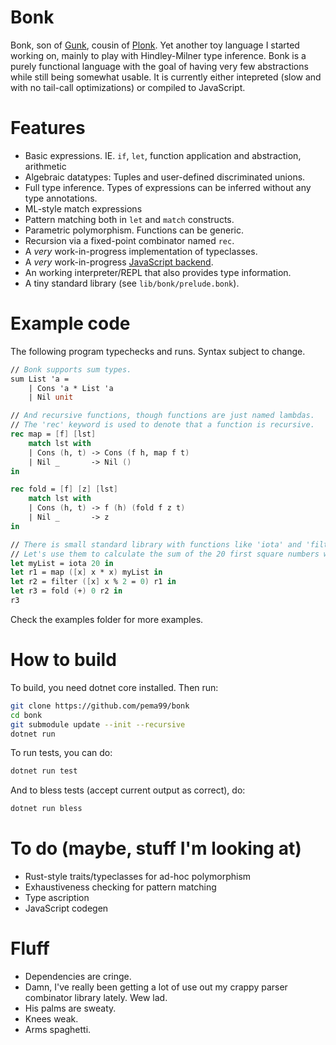 # Bonk
Bonk, son of [Gunk](https://github.com/pema99/gunk), cousin of [Plonk](https://github.com/pema99/plonk).
Yet another toy language I started working on, mainly to play with Hindley-Milner type inference. Bonk is a purely functional language with the goal of having very few abstractions while still being somewhat usable. It is currently either intepreted (slow and with no tail-call optimizations) or compiled to JavaScript.

# Features
- Basic expressions. IE. `if`, `let`, function application and abstraction, arithmetic
- Algebraic datatypes: Tuples and user-defined discriminated unions.
- Full type inference. Types of expressions can be inferred without any type annotations.
- ML-style match expressions
- Pattern matching both in `let` and `match` constructs.
- Parametric polymorphism. Functions can be generic.
- Recursion via a fixed-point combinator named `rec`.
- A _very_ work-in-progress implementation of typeclasses.
- A _very_ work-in-progress [JavaScript backend](https://gist.github.com/pema99/935b915a3197b5222183bf6ac4bb8308).
- An working interpreter/REPL that also provides type information.
- A tiny standard library (see `lib/bonk/prelude.bonk`).

# Example code
The following program typechecks and runs. Syntax subject to change.
```fs
// Bonk supports sum types.
sum List 'a =
    | Cons 'a * List 'a
    | Nil unit

// And recursive functions, though functions are just named lambdas.
// The 'rec' keyword is used to denote that a function is recursive.
rec map = [f] [lst]
    match lst with
    | Cons (h, t) -> Cons (f h, map f t)
    | Nil _       -> Nil () 
in

rec fold = [f] [z] [lst]
    match lst with
    | Cons (h, t) -> f (h) (fold f z t)
    | Nil _       -> z
in

// There is small standard library with functions like 'iota' and 'filter'.
// Let's use them to calculate the sum of the 20 first square numbers which are even:
let myList = iota 20 in
let r1 = map ([x] x * x) myList in
let r2 = filter ([x] x % 2 = 0) r1 in
let r3 = fold (+) 0 r2 in
r3
```
Check the examples folder for more examples.

# How to build
To build, you need dotnet core installed. Then run:
```sh
git clone https://github.com/pema99/bonk
cd bonk
git submodule update --init --recursive
dotnet run
```
To run tests, you can do:
```sh
dotnet run test
```
And to bless tests (accept current output as correct), do:
```sh
dotnet run bless
```

# To do (maybe, stuff I'm looking at)
- Rust-style traits/typeclasses for ad-hoc polymorphism
- Exhaustiveness checking for pattern matching
- Type ascription
- JavaScript codegen

# Fluff
- Dependencies are cringe.
- Damn, I've really been getting a lot of use out my crappy parser combinator library lately. Wew lad.
- His palms are sweaty.
- Knees weak.
- Arms spaghetti.
